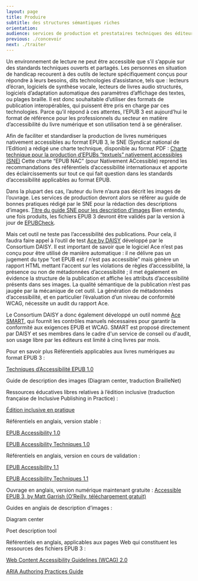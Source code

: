```yaml
---
layout: page
title: Produire
subtitle: des structures sémantiques riches
orientation:
audience: services de production et prestataires techniques des éditeurs
previous: ./concevoir
next: ./traiter
---
```


Un environnement de lecture ne peut être accessible que s’il s’appuie sur des standards techniques ouverts et partagés. Les personnes en situation de handicap recourent à des outils de lecture spécifiquement conçus pour répondre à leurs besoins, dits technologies d’assistance, tels que : lecteurs d’écran, logiciels de synthèse vocale, lecteurs de livres audio structurés, logiciels d’adaptation automatique des paramètres d’affichage des textes, ou plages braille. Il est donc souhaitable d’utiliser des formats de publication interopérables, qui puissent être pris en charge par ces technologies. Parce qu’il répond à ces attentes, l’EPUB 3 est aujourd’hui le format de référence pour les professionnels du secteur en matière d’accessibilité du livre numérique et son utilisation tend à se généraliser.

Afin de faciliter et standardiser la production de livres numériques nativement accessibles au format EPUB 3, le SNE (Syndicat national de l’Edition) a rédigé une charte technique, disponible au format PDF :
[Charte technique pour la production d’EPUBs “textuels” nativement accessibles (SNE)](https://www.sne.fr/app/uploads/2020/12/ePubAccessibleCharteSNE_v1.0-au-08-12-2020.pdf)
Cette charte “EPUB NAC” (pour Nativement ACcessible) reprend les recommandations des référentiels d’accessibilité internationaux et apporte des éclaircissements sur tout ce qui fait question dans les standards d’accessibilité applicables au format EPUB.

Dans la plupart des cas, l’auteur du livre n’aura pas décrit les images de l’ouvrage. Les services de production devront alors se référer au guide de bonnes pratiques rédigé par le SNE pour la rédaction des descriptions d’images.
[Titre du guide SNE pour les description d’images](lien)
Bien entendu, une fois produits, les fichiers EPUB 3 devront être validés par la version à jour de [EPUBCheck](https://github.com/w3c/epubcheck/releases).

Mais cet outil ne teste pas l’accessibilité des publications. Pour cela, il faudra faire appel à l’outil de test [Ace by DAISY](https://daisy.org/activities/software/ace/) développé par le Consortium DAISY. Il est important de savoir que le logiciel Ace n’est pas conçu pour être utilisé de manière automatique : il ne délivre pas un jugement du type “cet EPUB est / n’est pas accessible” mais génère un rapport HTML mettant l'accent sur les violations de règles d’accessibilité, la présence ou non de métadonnées d’accessibilité ; il met également en évidence la structure de la publication et affiche les attributs d’accessibilité présents dans ses images. La qualité sémantique de la publication n’est pas jaugée par la mécanique de cet outil. La génération de métadonnées d’accessibilité, et en particulier l’évaluation d’un niveau de conformité WCAG, nécessite un audit du rapport Ace.

Le Consortium DAISY a donc également développé un outil nommé [Ace SMART](https://daisy.org/activities/services/smart/), qui fournit les contrôles manuels nécessaires pour garantir la conformité aux exigences EPUB et WCAG. SMART est proposé directement par DAISY et ses membres dans le cadre d'un service de conseil ou d'audit, son usage libre par les éditeurs est limité à cinq livres par mois.

Pour en savoir plus
Référentiels applicables aux livres numériques au format EPUB 3 :

[Techniques d’Accessibilité EPUB 1.0](http://www.edrlab.org/public/sne/TAE_HTML_V3/Techniques_d_Accessibilite_EPUB%201.0.html)

Guide de description des images (Diagram center, traduction BrailleNet)

Ressources éducatives libres relatives à l’édition inclusive (traduction française de Inclusive Publishing in Practice) :

<a href="https://www.inclusivepublishinginpractice.org/" class="link color_orange">Édition inclusive en pratique</a>

Référentiels en anglais, version stable :

<a href="https://www.w3.org/Submission/epub-a11y/" class="link color_orange">EPUB Accessibility 1.0</a>

<a href="https://idpf.org/epub/a11y/techniques/" class="link color_orange">EPUB Accessibility Techniques 1.0</a>

Référentiels en anglais, version en cours de validation :

<a href="https://www.w3.org/TR/epub-a11y-11/" class="link color_orange">EPUB Accessibility 1.1</a>

<a href="https://www.w3.org/TR/epub-a11y-tech-11/" class="link color_orange">EPUB Accessibility Techniques 1.1</a>

Ouvrage en anglais, version numérique maintenant gratuite :
<a href="https://www.oreilly.com/library/view/accessible-epub-3/9781449329297/" class="link color_orange">Accessible EPUB 3, by Matt Garrish (O’Reilly, téléchargement gratuit)</a>

Guides en anglais de description d’images :

Diagram center

Poet description tool

Référentiels en anglais, applicables aux pages Web qui constituent les ressources des fichiers EPUB 3 :

<a href="https://www.w3.org/TR/WCAG20/" class="link color_orange">Web Content Accessibility Guidelines (WCAG) 2.0</a>

<a href="https://www.w3.org/WAI/ARIA/apg/" class="link color_orange">ARIA Authoring Practices Guide</a>
